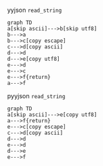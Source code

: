 yyjson `read_string`

```mermaid 
graph TD
a[skip ascii]--->b[skip utf8]
b--->a
b--->c[copy escape]
c--->d[copy ascii]
d--->d
d--->e[copy utf8]
e--->d
e--->c
e--->f{return}
a--->f
```

pyyjson `read_string`

```mermaid
graph TD
a[skip ascii]--->e[copy utf8]
a--->f{return}
e--->c[copy escape]
c--->d[copy ascii]
d--->d
e--->d
d--->e
e--->f

```

